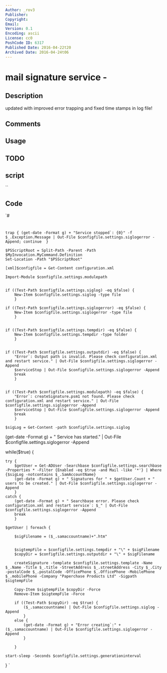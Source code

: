 ```yaml
---
Author: _rov3
Publisher: 
Copyright: 
Email: 
Version: 0.1
Encoding: ascii
License: cc0
PoshCode ID: 6317
Published Date: 2016-04-22t20
Archived Date: 2016-04-24t06
---
```


# mail signature service - 

## Description

updated with improved error trapping and fixed time stamps in log file!

## Comments



## Usage



## TODO



## script

``

## Code

`#
 #
 
 	trap { (get-date -Format g) + "Service stopped`: {0}" -f $_.Exception.Message | Out-File $configfile.settings.siglogerror -Append; continue  }
 	
 	$PSScriptRoot = Split-Path -Parent -Path $MyInvocation.MyCommand.Definition
 	Set-Location -Path "$PSScriptRoot"
 		
 	[xml]$configfile = Get-Content configuration.xml
 	
 	Import-Module $configfile.settings.modulepath
 	
 	
 	if ((Test-Path $configfile.settings.siglog) -eq $false) {
 		New-Item $configfile.settings.siglog -type file
 		}
 	
 	if ((Test-Path $configfile.settings.siglogerror) -eq $false) {
 		New-Item $configfile.settings.siglogerror -type file
 		}
 	
 	
 	if ((Test-Path $configfile.settings.tempdir) -eq $false) {
 		New-Item $configfile.settings.tempdir -type folder
 		}
 	
 	
 	if ((Test-Path $configfile.settings.outputdir) -eq $false) {
 		"Error`: Output path is invalid. Please check configuration.xml and restart service." | Out-File $configfile.settings.siglogerror -Append
 		$serviceStop | Out-File $configfile.settings.siglogerror -Append
 		break
 		}
 	
 	
 	if ((Test-Path $configfile.settings.modulepath) -eq $false) {
 		"Error`: createSignature.psm1 not found. Please check configuration.xml and restart service." | Out-File $configfile.settings.siglogerror -Append
 		$serviceStop | Out-File $configfile.settings.siglogerror -Append
 		break
 		}
 	
 	$sigLog = Get-Content -path $configfile.settings.siglog
 	
 		
 
 (get-date -Format g) + " Service has started." | Out-File $configfile.settings.siglogerror -Append
 
 
 while($true) {
 
 	try {
 		$getUser = Get-ADUser -Searchbase $configfile.settings.searchbase -Properties * -Filter {Enabled -eq $true -and Mail -like '*'} | Where {$sigLog -notcontains $_.SamAccountName}
 		(get-date -Format g) + " Signatures for " + $getUser.Count + " users to be created." | Out-File $configfile.settings.siglogerror -Append
 		}
 	catch {
 		(get-date -Format g) + " Searchbase error. Please check configuration.xml and restart service`: $_" | Out-File $configfile.settings.siglogerror -Append
 		break
 		}
 		
 	$getUser | foreach {
 			
 		$sigFilename = ($_.samaccountname)+".htm"
 		
 		
 		$sigtempFile = $configfile.settings.tempdir + "\" + $sigFilename
 		$copyDir = $configfile.settings.outputdir + "\" + $sigFilename
 		
 		createSignature -template $configfile.settings.template -Name $_.Name -Title $_.title -StreetAddress $_.streetAddress -City $_.City -postalCode $_.postalCode -OfficePhone $_.OfficePhone -MobilePhone $_.mobilePhone -Company "Paperchase Products Ltd" -Sigpath $sigtempFile
 		
 		Copy-Item $sigtempFile $copyDir -Force
 		Remove-Item $sigtempFile -Force
 		
 		if ((Test-Path $copyDir) -eq $true) {
 			($_.samaccountname) | Out-File $configfile.settings.siglog -Append
 			}
 		else {
 			(get-date -Format g) + "Error creating`:" + ($_.samaccountname) | Out-File $configfile.settings.siglogerror -Append
 			}
 		
 		}
 	
 	start-sleep -Seconds $configfile.settings.generationinterval
 }
`

